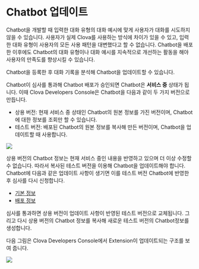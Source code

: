 # Chatbot 업데이트

Chatbot을 개발할 때 입력한 대화 유형의 대화 예시에 맞게 사용자가 대화를 시도하지 않을 수 있습니다. 사용자가 실제 Clova를 사용하는 방식에 차이가 있을 수 있고, 입력한 대화 유형이 사용자의 모든 사용 패턴을 대변했다고 할 수 없습니다. Chatbot을 배포한 이후에도 Chatbot의 대화 유형이나 대화 예시를 지속적으로 개선하는 활동을 해야 사용자의 만족도를 향상시킬 수 있습니다.

Chatbot을 등록한 후 대화 기록을 분석해 Chatbot을 업데이트할 수 있습니다.

Chatbot이 심사를 통과해 Chatbot 배포가 승인되면 Chatbot은 **서비스 중** 상태가 됩니다. 이때 Clova Developers Console은 Chatbot을 다음과 같이 두 가지 버전으로 만듭니다.

* 상용 버전: 현재 서비스 중 상태인 Chatbot의 원본 정보를 가진 버전이며, Chatbot에 대한 정보를 조회만 할 수 있습니다.
* 테스트 버전: 배포된 Chatbot의 원본 정보를 복사해 만든 버전이며, Chatbot을 업데이트할 때 사용합니다.

![](/DevConsole/Resources/Images/DevConsole-Extension_List_After_Submission.png)

상용 버전의 Chatbot 정보는 현재 서비스 중인 내용을 반영하고 있으며 더 이상 수정할 수 없습니다. 따라서 복사된 테스트 버전을 이용해 Chatbot을 업데이트해야 합니다. Chatbot에 다음과 같은 업데이트 사항이 생기면 이를 테스트 버전 Chatbot에 반영한 후 심사를 다시 신청합니다.

* [기본 정보](/DevConsole/Guides/CEK/Register_Chatbot_Extension.md#InputExtensionInfo)
* [배포 정보](/DevConsole/Guides/CEK/Deploy_Chatbot_Extension.md)

심사를 통과하면 상용 버전이 업데이트 사항이 반영된 테스트 버전으로 교체됩니다. 그리고 다시 상용 버전의 Chatbot 정보를 복사해 새로운 테스트 버전의 Chatbot정보를 생성합니다.

다음 그림은 Clova Developers Console에서 Extension이 업데이트되는 구조를 보여 줍니다.

![](/DevConsole/Resources/Images/DevConsole-Branch_Chart_For_Extension_Update.png)
